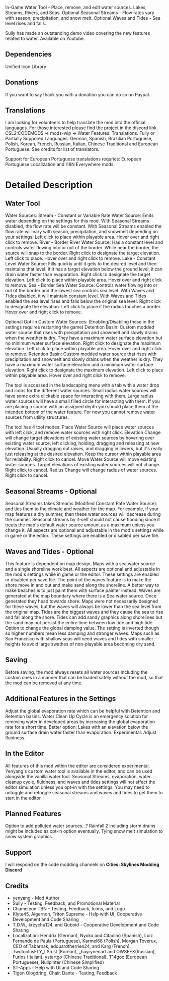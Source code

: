﻿In-Game Water Tool - Place, remove, and edit water sources. Lakes, Streams, Rivers, and Seas.
Optional Seasonal Streams - Flow rates vary with season, precipitation, and snow melt.
Optional Waves and Tides - Sea level rises and falls.

Sully has made an outstanding demo video covering the new features related to water. Available on Youtube.
## Dependencies
Unified Icon Library

## Donations
If you want to say thank you with a donation you can do so on Paypal.

## Translations
I am looking for volunteers to help translate the mod into the official languages. For those interested please find the project in the discord link. CSL2:CODEMODS -> mods-wip -> Water Features: Translations.
Fully or Partially Suppored Languages: German, Spanish, Brazilian Portuguese, Polish, Korean, French, Russian, Italian, Chinese Traditional and European Portuguese. See credits for list of translators.

Support for European Portuguese translations requries: European Portuguese Localization and I18N Everywhere mods.

# Detailed Description
## Water Tool
Water Sources:
Stream - Constant or Variable Rate Water Source: Emits water depending on the settings for this mod. With Seasonal Streams disabled, the flow rate will be constant. With Seasonal Streams enabled the flow rate will vary with season, precipitation, and snowmelt depending on your settings. Left click to place within playable area. Hover over and right click to remove.
River - Border River Water Source: Has a constant level and controls water flowing into or out of the border. While near the border, the source will snap to the border. Right click to designate the target elevation. Left click to place. Hover over and right click to remove.
Lake - Constant Level Water Source: Fills quickly until it gets to the desired level and then maintains that level. If it has a target elevation below the ground level, it can drain water faster than evaporation. Right click to designate the target elevation. Left click to place within playable area. Hover over and right click to remove.
Sea - Border Sea Water Source: Controls water flowing into or out of the border and the lowest sea controls sea level. With Waves and Tides disabled, it will maintain constant level. With Waves and Tides enabled the sea level rises and falls below the original sea level. Right click to designate the elevation. Left click to place if the radius touches a border. Hover over and right click to remove.

Optional Opt-In Custom Water Sources: (Enabling/Disabling these in the settings requires restarting the game)
Detention Basin: Custom modded water source that rises with precipitation and snowmelt and slowly drains when the weather is dry. They have a maximum water surface elevation but no minimum water surface elevation. Right click to designate the maximum elevation. Left click to place within playable area. Hover over and right click to remove.
Retention Basin: Custom modded water source that rises with precipitation and snowmelt and slowly drains when the weather is dry. They have a maximum water surface elevation and a minimum water surface elevation. Right click to designate the maximum elevation. Left click to place within playable area. Hover over and right click to remove.

The tool is accessed in the landscaping menu with a tab with a water drop and icons for the different water sources.
Small radius water sources will have some extra clickable space for interacting with them.
Large radius water sources will have a small filled circle for interacting with them.
If you are placing a source with an assigned depth you should place them at the intended bottom of the water feature.
For now you cannot remove water sources from utility structures.

The tool has 4 tool modes:
Place Water Source will place water sources with left click, and remove water sources with right click.
Elevation Change will change target elevations of existing water sources by hovering over existing water source, left clicking, holding, dragging and releasing at new elevation. Usually dragging out raises, and dragging in lowers, but it's really just releasing at the desired elevation. Keep the cursor within playable area for reliability. Right click to cancel.
Move Water Source will move existing water sources. Target elevations of existing water sources will not change. Right click to cancel.
Radius Change will change radius of water sources. Right click to cancel.

## Seasonal Streams - Optional
Seasonal Streams takes Streams (Modified Constant Rate Water Source): and ties them to the climate and weather for the map. 
For example, if your map features a dry summer, then these water sources will decrease during the summer. 
Seasonal streams by it-self should not cause flooding since it treats the map's default water source amount as a maximum unless you change it. 
All aspects are optional and adjustable in the mod's settings while in game or the editor. These settings are enabled or disabled per save file.

## Waves and Tides - Optional
This feature is dependent on map design. Maps with a sea water source and a single shoreline work best. 
All aspects are optional and adjustable in the mod's settings while in game or the editor. These settings are enabled or disabled per save file.
The point of the waves feature is to make the shore move in and out and make sand along the shoreline. A better way to make beaches is to just paint them with surface painter instead. 
Waves are generated at the map boundary where there is a Sea water source. Once generated they head towards shore. Maps were not necessarily designed for these waves, but the waves will always be lower than the sea level from the original map.
Tides are the biggest waves and they cause the sea to rise and fall along the shore. Tides can add sandy graphics along shorelines but the sand may not persist the entire time between low tide and high tide. 
Option to change the global damping value. The setting is inverted though so higher numbers mean less damping and stronger waves.
Maps such as San Francisco with shallow seas will need waves and tides with smaller heights to avoid large swathes of non-playable area becoming dry sand.

## Saving
Before saving, the mod always resets all water sources including the custom ones in a manner that can be loaded safely without the mod, so that the mod can be removed at any time.

## Additional Features in the Settings
Adjust the global evaporation rate which can be helpful with Detention and Retention basins.
Water Clean Up Cycle is an emergency solution for removing water in developed areas by increasing the global evaporation rate for a short time. Better option: Lakes with an elevation below the ground surface drain water faster than evaporation.
Experimental: Adjust fluidness.

## In the Editor
All features of this mod within the editor are considered experimental.
Yenyang's custom water tool is available in the editor, and can be used alongside the vanilla water tool. 
Seasonal Streams, evaporation, water cleanup cycle, fluidness, and waves and tides settings will not affect the editor simulation unless you opt-in with the settings.
You may need to untoggle and retoggle seasonal streams and waves and tides to get them to start in the editor.

## Planned Features
Option to add polluted water sources...?
Rainfall 2 including storm drains might be included as opt-in option eventually.
Tying snow melt simulation to snow system graphics.

## Support
I will respond on the code modding channels on **Cities: Skylines Modding Discord**

## Credits 
* yenyang - Mod Author
* Sully - Testing, Feedback, and Promotional Material
* Chameleon TBN - Testing, Feedback, Icons, and Logo
* Klyte45, Algernon, Triton Supreme - Help with UI, Cooperative Development and Code Sharing
* T.D.W., krzychu124, and Quboid - Cooperative Development and Code Sharing
* Localization: Hendrix (German), Nyoko and Citadino (Spanish), Luiz Fernando de Paula (Portuguese), Karmel68 (Polish), Morgan Toverux, CEO of Tabarnak, edouardtherrien24, and Karg (French), TwotoolusFLY_LSh.st (Korean), _hayrynenart and OWSEEX(Russian), Furios (Italian), ystartgo (Chinese Traditional), T14goc (European Portuguese), Nullpinter (Chinese Simplified)
* ST-Apps - Help with UI and Code Sharing
* Tigon Ologdring, Chair, Dante  - Testing, Feedback